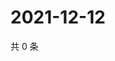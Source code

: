 # 2021-12-12

共 0 条

<!-- BEGIN WEIBO -->
<!-- 最后更新时间 Sun Dec 12 2021 13:12:32 GMT+0800 (China Standard Time) -->

<!-- END WEIBO -->
